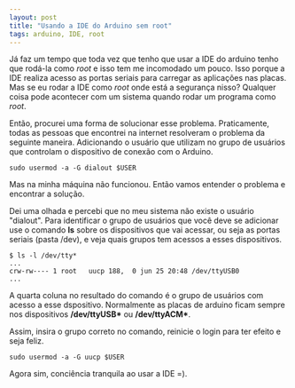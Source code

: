 ```yaml
---
layout: post
title: "Usando a IDE do Arduino sem root"
tags: arduino, IDE, root
---
```


Já faz um tempo que toda vez que tenho que usar a IDE do arduino tenho que rodá-la como _root_ e isso tem me incomodado um pouco. Isso porque a IDE realiza acesso as portas seriais para carregar as aplicações nas placas. Mas se eu rodar a IDE como _root_ onde está a segurança nisso? Qualquer coisa pode acontecer com um sistema quando rodar um programa como _root_.

Então, procurei uma forma de solucionar esse problema. Praticamente, todas as pessoas que encontrei na internet resolveram o problema da seguinte maneira. Adicionando o usuário que utilizam no grupo de usuários que controlam o dispositivo de conexão com o Arduino.

```
sudo usermod -a -G dialout $USER

```

Mas na minha máquina não funcionou. Então vamos entender o problema e encontrar a solução. 

<!-- more -->

Dei uma olhada e percebi que no meu sistema não existe o usuário "dialout". Para identificar o grupo de usuários que você deve se adicionar use o comando __ls__ sobre os dispositivos que vai acessar, ou seja as portas seriais (pasta /dev), e veja quais grupos tem acessos a esses dispositivos.

```
$ ls -l /dev/tty*
...
crw-rw---- 1 root   uucp 188,  0 jun 25 20:48 /dev/ttyUSB0
...

```
A quarta coluna no resultado do comando é o grupo de usuários com acesso a esse dspositivo. Normalmente as placas de arduino ficam sempre nos dispositivos __/dev/ttyUSB*__ ou __/dev/ttyACM*__. 

Assim, insira o grupo correto no comando, reinicie o login para ter efeito e seja feliz.

```
sudo usermod -a -G uucp $USER
```

Agora sim, conciência tranquila ao usar a IDE =).

